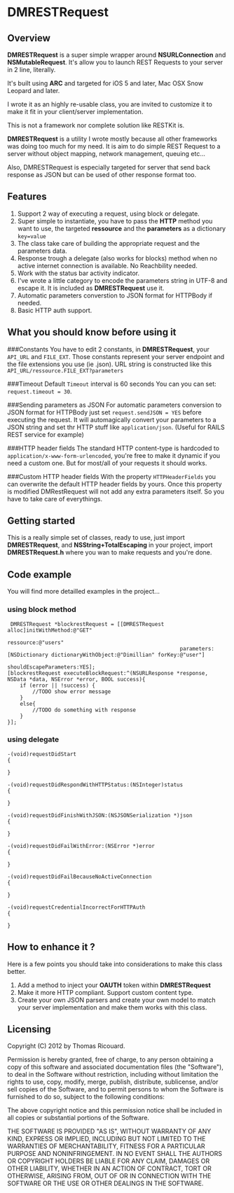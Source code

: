 # DMRESTRequest
## Overview
**DMRESTRequest** is a super simple wrapper around **NSURLConnection** and **NSMutableRequest**. 
It's allow you to launch REST Requests to your server in 2 line, literally. 

It's built using **ARC** and targeted for iOS 5 and later, Mac OSX Snow Leopard and later. 

I wrote it as an highly re-usable class, you are invited to customize it to make it fit in your client/server implementation.

This is not a framework nor complete solution like RESTKit is. 

**DMRESTRequest** is a utility I wrote mostly because all other frameworks was doing too much  for my need. It is aim to do simple REST Request to a server without object mapping, network management, queuing etc...

Also, DMRESTRequest is especially targeted for server that send back response as JSON but can be used of other response format too. 

## Features
1. Support 2 way of executing a request, using block or delegate. 
2. Super simple to instantiate, you have to pass the **HTTP** method you want to use, the targeted **ressource** and the **parameters** as a dictionary `key=value`
3. The class take care of building the appropriate request and the parameters data. 
4. Response trough a delegate (also works for blocks) method when no active internet connection is available. No Reachbility needed. 
5. Work with the status bar activity indicator. 
6. I've wrote a little category to encode the parameters string in UTF-8 and escape it. It is included as **DMRESTRequest** use it. 
7. Automatic parameters converstion to JSON format for HTTPBody if needed. 
8. Basic HTTP auth support. 

## What you should know before using it

###Constants
You have to edit 2 constants, in **DMRESTRequest**, your `API_URL` and `FILE_EXT`. Those constants represent your server endpoint and the file extensions you use (ie .json).
URL string is constructed like this `API_URL/ressource.FILE_EXT?parameters`

###Timeout
Default `Timeout` interval is 60 seconds You can you can set:  `request.timeout = 30`.

###Sending parameters as JSON
For automatic parameters conversion to JSON format for HTTPBody just set `request.sendJSON = YES` before executing the request.
It will automagically convert your parameters to a JSON string and set thr HTTP stuff like `application/json`. (Useful for RAILS REST service for example)

###HTTP header fields
The standard HTTP content-type is hardcoded to `application/x-www-form-urlencoded`, you're free to make it dynamic if you need a custom one. But for most/all of your requests it should works. 


###Custom HTTP header fields
With the property `HTTPHeaderFields` you can overwrite the default HTTP header fields by yours. Once this property is modified DMRestRequest will not add any extra parameters itself. So you have to take care of everythings. 

## Getting started
This is a really simple set of classes, ready to use, just import **DMRESTRequest**, and **NSString+TotalEscaping** in your project, import **DMRESTRequest.h**  where you wan to make requests and you're done. 

## Code example
You will find more detailled examples in the project... 

### using block method

	 DMRESTRequest *blockrestRequest = [[DMRESTRequest alloc]initWithMethod:@"GET" 
                                                            ressource:@"users"
                                                           parameters:[NSDictionary dictionaryWithObject:@"Dimillian" forKey:@"user"] 
                                                    shouldEscapeParameters:YES];
    [blockrestRequest executeBlockRequest:^(NSURLResponse *response, NSData *data, NSError *error, BOOL success){
        if (error || !success) {
            //TODO show error message
        }
        else{
            //TODO do something with response
        }
    }]; 
   
   
### using delegate 

	-(void)requestDidStart
	{
	   
	}
	
	-(void)requestDidRespondWithHTTPStatus:(NSInteger)status
	{
	 
	}
	
	-(void)requestDidFinishWithJSON:(NSJSONSerialization *)json
	{
	    
	}
	
	-(void)requestDidFailWithError:(NSError *)error
	{
	   
	}
	
	-(void)requestDidFailBecauseNoActiveConnection
	{
	    
	}
	
	-(void)requestCredentialIncorrectForHTTPAuth
	{
	    
	}

	
## How to enhance it ? 
Here is a few points you should take into considerations to make this class better.

1. Add a method to inject your **OAUTH** token within **DMRESTRequest**
2. Make it more HTTP compliant. Support custom content type. 
3. Create your own JSON parsers and create your own model to match your server implementation and make them works with this class. 

## Licensing 
Copyright (C) 2012 by Thomas Ricouard. 

Permission is hereby granted, free of charge, to any person obtaining a copy
of this software and associated documentation files (the "Software"), to deal
in the Software without restriction, including without limitation the rights
to use, copy, modify, merge, publish, distribute, sublicense, and/or sell
copies of the Software, and to permit persons to whom the Software is
furnished to do so, subject to the following conditions:

The above copyright notice and this permission notice shall be included in
all copies or substantial portions of the Software.

THE SOFTWARE IS PROVIDED "AS IS", WITHOUT WARRANTY OF ANY KIND, EXPRESS OR
IMPLIED, INCLUDING BUT NOT LIMITED TO THE WARRANTIES OF MERCHANTABILITY,
FITNESS FOR A PARTICULAR PURPOSE AND NONINFRINGEMENT. IN NO EVENT SHALL THE
AUTHORS OR COPYRIGHT HOLDERS BE LIABLE FOR ANY CLAIM, DAMAGES OR OTHER
LIABILITY, WHETHER IN AN ACTION OF CONTRACT, TORT OR OTHERWISE, ARISING FROM,
OUT OF OR IN CONNECTION WITH THE SOFTWARE OR THE USE OR OTHER DEALINGS IN
THE SOFTWARE.